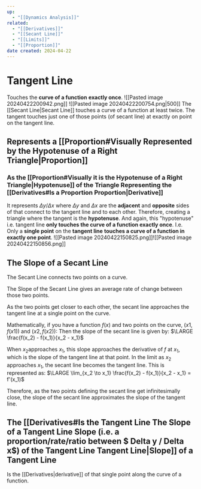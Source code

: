 ```yaml
---
up:
  - "[[Dynamics Analysis]]"
related:
  - "[[Derivatives]]"
  - "[[Secant Line]]"
  - "[[Limits]]"
  - "[[Proportion]]"
date created: 2024-04-22
---
```

# Tangent Line
Touches the **curve of a function** **exactly once**.
![[Pasted image 20240422200942.png]]
![[Pasted image 20240422200754.png|500]]
The [[Secant Line|Secant Line]] touches a curve of a function at least twice. 
	The tangent touches just one of those points (of secant line) at exactly on point on the tangent line.
## Represents a [[Proportion#Visually Represented by the Hypotenuse of a Right Triangle|Proportion]]
### As the [[Proportion#Visually it is the Hypotenuse of a Right Triangle|Hypotenuse]] of the Triangle Representing the [[Derivatives#Is a Proportion Proportion|Derivative]] 
It represents $\Delta y / \Delta x$ where $\Delta y$ and $\Delta x$ are the **adjacent** and **opposite** sides of that connect to the tangent line and to each other.
Therefore, creating a triangle where the tangent is the **hypotenuse**. 
	And again, this "hypotenuse" i.e. tangent line **only touches the curve of a function exactly once**.
		I.e. Only a **single point** on the **tangent line** **touches a curve of a function in exactly one point**.
![[Pasted image 20240422150825.png]]![[Pasted image 20240422150856.png]]

## The Slope of a Secant Line 
The Secant Line connects two points on a curve.

The Slope of the Secant Line gives an average rate of change between those two points.

As the two points get closer to each other, the secant line approaches the tangent line at a single point on the curve.

Mathematically, if you have a function $f(x)$ and two points on the curve, $(x1,f(x1))$ and $(x2,f(x2))$:
	Then the slope of the secant line is given by:
		$\LARGE \frac{f(x_2) - f(x_1)}{x_2 - x_1}$

When $x_2$​ approaches $x_1$​, this slope approaches the derivative of $f$ at $x_1$, which is the slope of the tangent line at that point.
	In the limit as $x_2$ approaches $x_1$​, the secant line becomes the tangent line. 
		This is represented as:
			$\LARGE \lim_{x_2 \to x_1} \frac{f(x_2) - f(x_1)}{x_2 - x_1} = f'(x_1)$

Therefore, as the two points defining the secant line get infinitesimally close, the slope of the secant line approximates the slope of the tangent line.
## The [[Derivatives#Is the Tangent Line The Slope of a Tangent Line Slope (i.e. a proportion/rate/ratio between $ Delta y / Delta x$) of the Tangent Line Tangent Line|Slope]] of a Tangent Line
Is the [[Derivatives|derivative]] of that single point along the curve of a function.